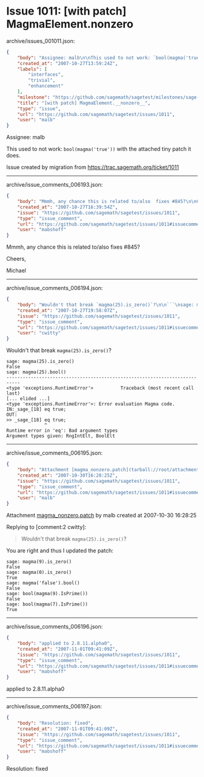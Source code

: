 # Issue 1011: [with patch] MagmaElement.__nonzero__

archive/issues_001011.json:
```json
{
    "body": "Assignee: malb\n\nThis used to not work: `bool(magma('true'))` with the attached tiny patch it does.\n\nIssue created by migration from https://trac.sagemath.org/ticket/1011\n\n",
    "created_at": "2007-10-27T13:59:24Z",
    "labels": [
        "interfaces",
        "trivial",
        "enhancement"
    ],
    "milestone": "https://github.com/sagemath/sagetest/milestones/sage-2.8.11",
    "title": "[with patch] MagmaElement.__nonzero__",
    "type": "issue",
    "url": "https://github.com/sagemath/sagetest/issues/1011",
    "user": "malb"
}
```
Assignee: malb

This used to not work: `bool(magma('true'))` with the attached tiny patch it does.

Issue created by migration from https://trac.sagemath.org/ticket/1011





---

archive/issue_comments_006193.json:
```json
{
    "body": "Mmmh, any chance this is related to/also  fixes #845?\n\nCheers,\n\nMichael",
    "created_at": "2007-10-27T16:39:54Z",
    "issue": "https://github.com/sagemath/sagetest/issues/1011",
    "type": "issue_comment",
    "url": "https://github.com/sagemath/sagetest/issues/1011#issuecomment-6193",
    "user": "mabshoff"
}
```

Mmmh, any chance this is related to/also  fixes #845?

Cheers,

Michael



---

archive/issue_comments_006194.json:
```json
{
    "body": "Wouldn't that break `magma(25).is_zero()`?\n\n```\nsage: magma(25).is_zero()\nFalse\nsage: magma(25).bool()\n---------------------------------------------------------------------------\n<type 'exceptions.RuntimeError'>          Traceback (most recent call last)\n[... elided ...]\n<type 'exceptions.RuntimeError'>: Error evaluation Magma code.\nIN:_sage_[18] eq true;\nOUT:\n>> _sage_[18] eq true;\n              ^\nRuntime error in 'eq': Bad argument types\nArgument types given: RngIntElt, BoolElt\n```\n",
    "created_at": "2007-10-27T19:58:07Z",
    "issue": "https://github.com/sagemath/sagetest/issues/1011",
    "type": "issue_comment",
    "url": "https://github.com/sagemath/sagetest/issues/1011#issuecomment-6194",
    "user": "cwitty"
}
```

Wouldn't that break `magma(25).is_zero()`?

```
sage: magma(25).is_zero()
False
sage: magma(25).bool()
---------------------------------------------------------------------------
<type 'exceptions.RuntimeError'>          Traceback (most recent call last)
[... elided ...]
<type 'exceptions.RuntimeError'>: Error evaluation Magma code.
IN:_sage_[18] eq true;
OUT:
>> _sage_[18] eq true;
              ^
Runtime error in 'eq': Bad argument types
Argument types given: RngIntElt, BoolElt
```




---

archive/issue_comments_006195.json:
```json
{
    "body": "Attachment [magma_nonzero.patch](tarball://root/attachments/some-uuid/ticket1011/magma_nonzero.patch) by malb created at 2007-10-30 16:28:25\n\nReplying to [comment:2 cwitty]:\n> Wouldn't that break `magma(25).is_zero()`?\n\nYou are right and thus I updated the patch:\n\n\n```\nsage: magma(9).is_zero()\nFalse\nsage: magma(0).is_zero()\nTrue\nsage: magma('false').bool()\nFalse\nsage: bool(magma(9).IsPrime())\nFalse\nsage: bool(magma(7).IsPrime())\nTrue\n```\n",
    "created_at": "2007-10-30T16:28:25Z",
    "issue": "https://github.com/sagemath/sagetest/issues/1011",
    "type": "issue_comment",
    "url": "https://github.com/sagemath/sagetest/issues/1011#issuecomment-6195",
    "user": "malb"
}
```

Attachment [magma_nonzero.patch](tarball://root/attachments/some-uuid/ticket1011/magma_nonzero.patch) by malb created at 2007-10-30 16:28:25

Replying to [comment:2 cwitty]:
> Wouldn't that break `magma(25).is_zero()`?

You are right and thus I updated the patch:


```
sage: magma(9).is_zero()
False
sage: magma(0).is_zero()
True
sage: magma('false').bool()
False
sage: bool(magma(9).IsPrime())
False
sage: bool(magma(7).IsPrime())
True
```




---

archive/issue_comments_006196.json:
```json
{
    "body": "applied to 2.8.11.alpha0",
    "created_at": "2007-11-01T09:41:09Z",
    "issue": "https://github.com/sagemath/sagetest/issues/1011",
    "type": "issue_comment",
    "url": "https://github.com/sagemath/sagetest/issues/1011#issuecomment-6196",
    "user": "mabshoff"
}
```

applied to 2.8.11.alpha0



---

archive/issue_comments_006197.json:
```json
{
    "body": "Resolution: fixed",
    "created_at": "2007-11-01T09:41:09Z",
    "issue": "https://github.com/sagemath/sagetest/issues/1011",
    "type": "issue_comment",
    "url": "https://github.com/sagemath/sagetest/issues/1011#issuecomment-6197",
    "user": "mabshoff"
}
```

Resolution: fixed
